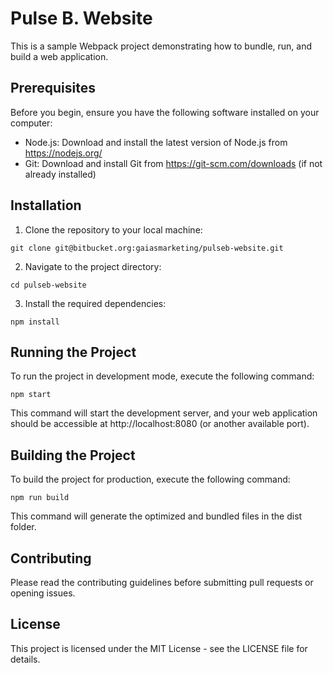 # Pulse B. Website

This is a sample Webpack project demonstrating how to bundle, run, and build a web application.

## Prerequisites

Before you begin, ensure you have the following software installed on your computer:

- Node.js: Download and install the latest version of Node.js from https://nodejs.org/
- Git: Download and install Git from https://git-scm.com/downloads (if not already installed)

## Installation

1. Clone the repository to your local machine:

```
git clone git@bitbucket.org:gaiasmarketing/pulseb-website.git
```

2. Navigate to the project directory:

```
cd pulseb-website
```

3. Install the required dependencies:

```
npm install
```

## Running the Project

To run the project in development mode, execute the following command:

```
npm start
```

This command will start the development server, and your web application should be accessible at http://localhost:8080 (or another available port).

## Building the Project

To build the project for production, execute the following command:

```
npm run build
```

This command will generate the optimized and bundled files in the dist folder.

## Contributing

Please read the contributing guidelines before submitting pull requests or opening issues.

## License

This project is licensed under the MIT License - see the LICENSE file for details.
